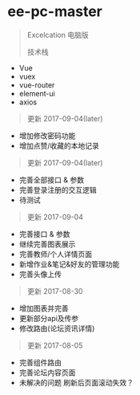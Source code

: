 # ee-pc-master

> Excelcation 电脑版
>
> 技术栈
- Vue
- vuex
- vue-router
- element-ui
- axios

> 更新 2017-09-04(later)
- 增加修改密码功能
- 增加点赞/收藏的本地记录

> 更新 2017-09-04(later)
- 完善全部接口 & 参数
- 完善登录注册的交互逻辑
- 待测试

> 更新 2017-09-04
- 完善接口 & 参数
- 继续完善图表展示
- 完善教师/个人详情页面
- 新增作业&笔记&好友的管理功能
- 完善头像上传

> 更新 2017-08-30
- 增加图表并完善
- 更新部分api及传参
- 修改路由(论坛资讯详情)

> 更新 2017-08-05
- 完善组件路由
- 完善论坛内容页面
- 未解决的问题
  刷新后页面滚动失效？
